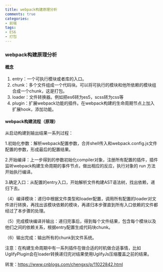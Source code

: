 ```yaml
---
title: webpack构建原理分析
comments: true
categories: 
- 前端
tags: 
- ES6
- 打包
---
```


### webpack构建原理分析

#### 概念

1. entry：一个可执行模块或者库的入口。
2. chunk：多个文件组成一个代码块。可以将可执行的模块和他所依赖的模块组合成一个chunk，这是打包。
3. loader：文件转换器。例如把es6转为es5，scss转为css等
4. plugin：扩展webpack功能的插件。在webpack构建的生命周期节点上加入扩展hook，添加功能。

<!-- more -->

#### webpack构建流程（原理）

从启动构建到输出结果一系列过程：

1.初始化参数：解析webpack配置参数，合并shell传入和webpack.config.js文件配置的参数，形成最后的配置结果。

2.开始编译：上一步得到的参数初始化compiler对象，注册所有配置的插件，插件监听webpack构建生命周期的事件节点，做出相应的反应，执行对象的 run 方法开始执行编译。

3.确定入口：从配置的entry入口，开始解析文件构建AST语法树，找出依赖，递归下去。

（4）编译模块：递归中根据文件类型和loader配置，调用所有配置的loader对文件进行转换，再找出该模块依赖的模块，再递归本步骤直到所有入口依赖的文件都经过了本步骤的处理。

（5）完成模块编译并输出：递归完事后，得到每个文件结果，包含每个模块以及他们之间的依赖关系，根据entry配置生成代码块chunk。

（6）输出完成：输出所有的chunk到文件系统。

注意：在构建生命周期中有一系列插件在做合适的时机做合适事情，比如UglifyPlugin会在loader转换递归完对结果使用UglifyJs压缩覆盖之前的结果。

转发：https://www.cnblogs.com/chengxs/p/11022842.html